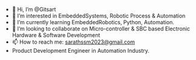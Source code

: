 - 👋 Hi, I’m @Gitsart
- 👀 I’m interested in EmbeddedSystems, Robotic Process & Automation
- 🌱 I’m currently learning EmbeddedRobotics, Python, Automation.
- 💞️ I’m looking to collaborate on Micro-controller & SBC based Electronic Hardware & Software Development
- 📫 How to reach me: sarathssm2023@gmail.com
- Product Development Engineer in Automation Industry.

<!---
Gitsart/Gitsart is a ✨ special ✨ repository because its `README.md` (this file) appears on your GitHub profile.
You can click the Preview link to take a look at your changes.
--->
